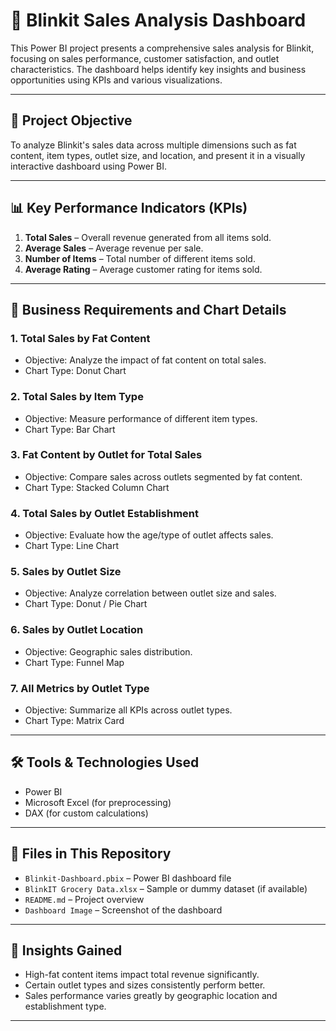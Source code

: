 # 🛒 Blinkit Sales Analysis Dashboard

This Power BI project presents a comprehensive sales analysis for Blinkit, focusing on sales performance, customer satisfaction, and outlet characteristics. The dashboard helps identify key insights and business opportunities using KPIs and various visualizations.

---

## 📌 Project Objective

To analyze Blinkit's sales data across multiple dimensions such as fat content, item types, outlet size, and location, and present it in a visually interactive dashboard using Power BI.

---

## 📊 Key Performance Indicators (KPIs)

1. **Total Sales** – Overall revenue generated from all items sold.  
2. **Average Sales** – Average revenue per sale.  
3. **Number of Items** – Total number of different items sold.  
4. **Average Rating** – Average customer rating for items sold.

---

## 💼 Business Requirements and Chart Details

### 1. **Total Sales by Fat Content**
- Objective: Analyze the impact of fat content on total sales.  
- Chart Type: Donut Chart  

### 2. **Total Sales by Item Type**
- Objective: Measure performance of different item types.  
- Chart Type: Bar Chart  

### 3. **Fat Content by Outlet for Total Sales**
- Objective: Compare sales across outlets segmented by fat content.  
- Chart Type: Stacked Column Chart  

### 4. **Total Sales by Outlet Establishment**
- Objective: Evaluate how the age/type of outlet affects sales.  
- Chart Type: Line Chart  

### 5. **Sales by Outlet Size**
- Objective: Analyze correlation between outlet size and sales.  
- Chart Type: Donut / Pie Chart  

### 6. **Sales by Outlet Location**
- Objective: Geographic sales distribution.  
- Chart Type: Funnel Map  

### 7. **All Metrics by Outlet Type**
- Objective: Summarize all KPIs across outlet types.  
- Chart Type: Matrix Card  

---

## 🛠️ Tools & Technologies Used

- Power BI
- Microsoft Excel (for preprocessing)
- DAX (for custom calculations)

---

## 📁 Files in This Repository

- `Blinkit-Dashboard.pbix` – Power BI dashboard file  
- `BlinkIT Grocery Data.xlsx` – Sample or dummy dataset (if available)  
- `README.md` – Project overview  
- `Dashboard Image` – Screenshot of the dashboard

---

## 🧠 Insights Gained

- High-fat content items impact total revenue significantly.  
- Certain outlet types and sizes consistently perform better.  
- Sales performance varies greatly by geographic location and establishment type.

---
